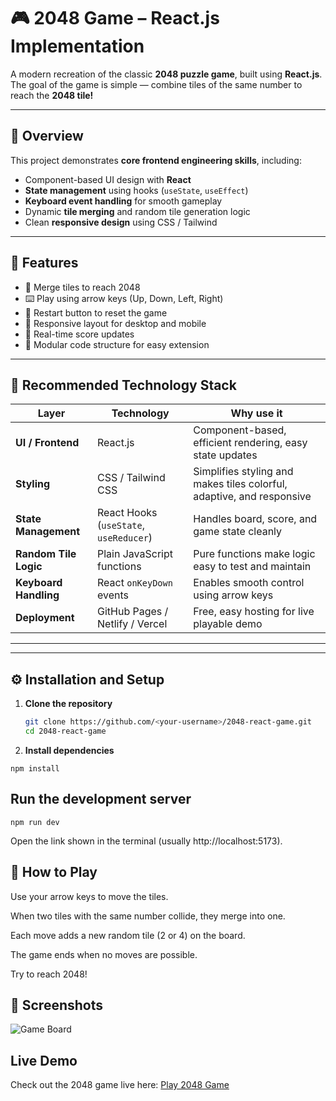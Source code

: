 # 🎮 2048 Game – React.js Implementation

A modern recreation of the classic **2048 puzzle game**, built using **React.js**.  
The goal of the game is simple — combine tiles of the same number to reach the **2048 tile!**

---

## 🚀 Overview

This project demonstrates **core frontend engineering skills**, including:
- Component-based UI design with **React**
- **State management** using hooks (`useState`, `useEffect`)
- **Keyboard event handling** for smooth gameplay
- Dynamic **tile merging** and random tile generation logic
- Clean **responsive design** using CSS / Tailwind

---

## 🧩 Features

- 🎯 Merge tiles to reach 2048  
- ⌨️ Play using arrow keys (Up, Down, Left, Right)  
- 🔁 Restart button to reset the game  
- 📱 Responsive layout for desktop and mobile  
- 🧮 Real-time score updates  
- 🧠 Modular code structure for easy extension  

---

## 🧱 Recommended Technology Stack

| Layer | Technology | Why use it |
|--------|-------------|------------|
| **UI / Frontend** | React.js | Component-based, efficient rendering, easy state updates |
| **Styling** | CSS / Tailwind CSS | Simplifies styling and makes tiles colorful, adaptive, and responsive |
| **State Management** | React Hooks (`useState`, `useReducer`) | Handles board, score, and game state cleanly |
| **Random Tile Logic** | Plain JavaScript functions | Pure functions make logic easy to test and maintain |
| **Keyboard Handling** | React `onKeyDown` events | Enables smooth control using arrow keys |
| **Deployment** | GitHub Pages / Netlify / Vercel | Free, easy hosting for live playable demo |

---


---

## ⚙️ Installation and Setup

1. **Clone the repository**
   ```bash
   git clone https://github.com/<your-username>/2048-react-game.git
   cd 2048-react-game
2. **Install dependencies**
```
npm install
```

## Run the development server
```
npm run dev
```

Open the link shown in the terminal (usually http://localhost:5173).

## 🧩 How to Play

Use your arrow keys to move the tiles.

When two tiles with the same number collide, they merge into one.

Each move adds a new random tile (2 or 4) on the board.

The game ends when no moves are possible.

Try to reach 2048!

## 🎨 Screenshots
![Game Board](./images/board.png)

## Live Demo
Check out the 2048 game live here: [Play 2048 Game](https://gmae2048.netlify.app/)



